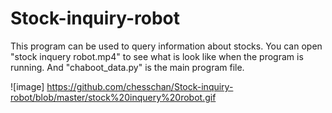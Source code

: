 # Stock-inquiry-robot
This program can be used to query information about stocks.
You can open "stock inquery robot.mp4" to see what is look like when the program is running.
And "chaboot_data.py" is the main program file.<br>

![image]
https://github.com/chesschan/Stock-inquiry-robot/blob/master/stock%20inquery%20robot.gif
